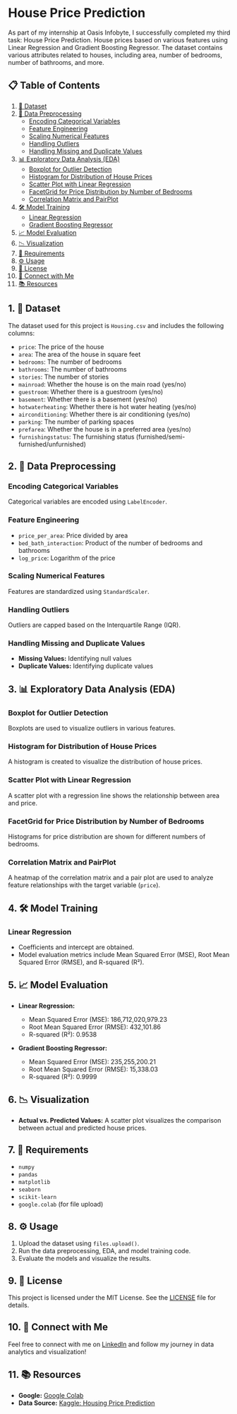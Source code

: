 # House Price Prediction

As part of my internship at Oasis Infobyte, I successfully completed my third task: House Price Prediction. House prices based on various features using Linear Regression and Gradient Boosting Regressor. The dataset contains various attributes related to houses, including area, number of bedrooms, number of bathrooms, and more.

## 📋 Table of Contents

1. [📂 Dataset](#dataset)
2. [🔧 Data Preprocessing](#data-preprocessing)
   - [Encoding Categorical Variables](#encoding-categorical-variables)
   - [Feature Engineering](#feature-engineering)
   - [Scaling Numerical Features](#scaling-numerical-features)
   - [Handling Outliers](#handling-outliers)
   - [Handling Missing and Duplicate Values](#handling-missing-and-duplicate-values)
3. [📊 Exploratory Data Analysis (EDA)](#exploratory-data-analysis-eda)
   - [Boxplot for Outlier Detection](#boxplot-for-outlier-detection)
   - [Histogram for Distribution of House Prices](#histogram-for-distribution-of-house-prices)
   - [Scatter Plot with Linear Regression](#scatter-plot-with-linear-regression)
   - [FacetGrid for Price Distribution by Number of Bedrooms](#facetgrid-for-price-distribution-by-number-of-bedrooms)
   - [Correlation Matrix and PairPlot](#correlation-matrix-and-pairplot)
4. [🛠️ Model Training](#model-training)
   - [Linear Regression](#linear-regression)
   - [Gradient Boosting Regressor](#gradient-boosting-regressor)
5. [📈 Model Evaluation](#model-evaluation)
6. [📉 Visualization](#visualization)
7. [🔧 Requirements](#requirements)
8. [⚙️ Usage](#usage)
9. [📝 License](#license)
10. [🤝 Connect with Me](#connect-with-me)
11. [📚 Resources](#resources)

## 1. 📂 Dataset

The dataset used for this project is `Housing.csv` and includes the following columns:

- `price`: The price of the house
- `area`: The area of the house in square feet
- `bedrooms`: The number of bedrooms
- `bathrooms`: The number of bathrooms
- `stories`: The number of stories
- `mainroad`: Whether the house is on the main road (yes/no)
- `guestroom`: Whether there is a guestroom (yes/no)
- `basement`: Whether there is a basement (yes/no)
- `hotwaterheating`: Whether there is hot water heating (yes/no)
- `airconditioning`: Whether there is air conditioning (yes/no)
- `parking`: The number of parking spaces
- `prefarea`: Whether the house is in a preferred area (yes/no)
- `furnishingstatus`: The furnishing status (furnished/semi-furnished/unfurnished)

## 2. 🔧 Data Preprocessing

### Encoding Categorical Variables

Categorical variables are encoded using `LabelEncoder`.

### Feature Engineering

- `price_per_area`: Price divided by area
- `bed_bath_interaction`: Product of the number of bedrooms and bathrooms
- `log_price`: Logarithm of the price

### Scaling Numerical Features

Features are standardized using `StandardScaler`.

### Handling Outliers

Outliers are capped based on the Interquartile Range (IQR).

### Handling Missing and Duplicate Values

- **Missing Values:** Identifying null values
- **Duplicate Values:** Identifying duplicate values

## 3. 📊 Exploratory Data Analysis (EDA)

### Boxplot for Outlier Detection

Boxplots are used to visualize outliers in various features.

### Histogram for Distribution of House Prices

A histogram is created to visualize the distribution of house prices.

### Scatter Plot with Linear Regression

A scatter plot with a regression line shows the relationship between area and price.

### FacetGrid for Price Distribution by Number of Bedrooms

Histograms for price distribution are shown for different numbers of bedrooms.

### Correlation Matrix and PairPlot

A heatmap of the correlation matrix and a pair plot are used to analyze feature relationships with the target variable (`price`).

## 4. 🛠️ Model Training

### Linear Regression

- Coefficients and intercept are obtained.
- Model evaluation metrics include Mean Squared Error (MSE), Root Mean Squared Error (RMSE), and R-squared (R²).

## 5. 📈 Model Evaluation

- **Linear Regression:**
  - Mean Squared Error (MSE): 186,712,020,979.23
  - Root Mean Squared Error (RMSE): 432,101.86
  - R-squared (R²): 0.9538

- **Gradient Boosting Regressor:**
  - Mean Squared Error (MSE): 235,255,200.21
  - Root Mean Squared Error (RMSE): 15,338.03
  - R-squared (R²): 0.9999

## 6. 📉 Visualization

- **Actual vs. Predicted Values:**
  A scatter plot visualizes the comparison between actual and predicted house prices.

## 7. 🔧 Requirements

- `numpy`
- `pandas`
- `matplotlib`
- `seaborn`
- `scikit-learn`
- `google.colab` (for file upload)

## 8. ⚙️ Usage

1. Upload the dataset using `files.upload()`.
2. Run the data preprocessing, EDA, and model training code.
3. Evaluate the models and visualize the results.

## 9. 📝 License

This project is licensed under the MIT License. See the [LICENSE](LICENSE) file for details.

## 10. 🤝 Connect with Me

Feel free to connect with me on [LinkedIn](https://www.linkedin.com/in/shanttoosh-v-470484289/) and follow my journey in data analytics and visualization!

## 11. 📚 Resources

- **Google:** [Google Colab](https://colab.research.google.com/)
- **Data Source:** [Kaggle: Housing Price Prediction](https://www.kaggle.com/code/ashydv/housing-price-prediction-linear-regression)
